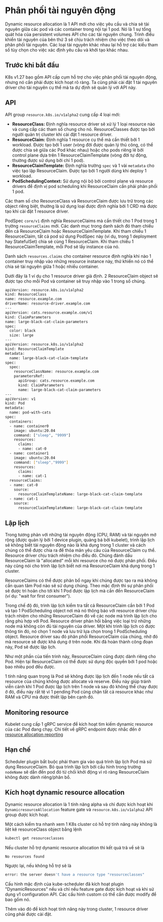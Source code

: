 # Phân phối tài nguyên động

Dynamic resource allocation là 1 API mới cho việc yêu cầu và chia sẻ tài nguyên giữa các pod và các container trong nội tại 1 pod. Nó là 1 sự tổng quát hóa của persistent volumes API cho các tài nguyên chung. Trình điều khiển tài nguyên của bên thứ 3 sẽ chịu trách nhiệm cho việc theo dõi và phân phối tài nguyên. Các loại tài nguyên khác nhau lại hỗ trợ các kiểu tham số tùy chọn cho việc xác định yêu cầu và khởi tạo khác nhau.

## Trước khi bắt đầu

K8s v1.27 bao gồm API cấp cụm hỗ trợ cho việc phân phối tài nguyên động, nhưng nó cần phải được kích hoạt rõ ràng. Ta cũng phải cài đặt 1 tài nguyên driver cho tài nguyên cụ thể mà ta dự định sẽ quản lý với API này.

## API

API group ```resource.k8s.io/v1alpha2``` cung cấp 4 loại mới:
- **ResourceClass:** Định nghĩa resource driver sẽ xử lý 1 loại resource nào và cung cấp các tham số chung cho nó. ResourceClasses được tạo bởi người quản trị cluster khi cài đặt 1 resource driver.
- **ResourceClaim:** Định nghĩa 1 resource cụ thể mà cần thiết bởi 1 workload. Được tạo bởi 1 user (vòng đời được quản lý thủ công, có thể được chia sẻ giữa các Pod khác nhau) hoặc cho pods riêng lẻ bởi control plane dựa trên 1 ResourceClaimTemplate (vòng đời tự động, thường được sử dụng bởi chỉ 1 pod).
- **ResourceClaimTemplate:** Định nghĩa trường ```spec``` và 1 vài ```metadata``` cho việc tạo lập ResourceClaim. Được tạo bởi 1 người dùng khi deploy 1 workload.
- **PodSchedulingContext:** Sử dụng nội bộ bởi control plane và resource drivers để định vị pod scheduling khi ResourceClaim cần phải phân phối 1 pod.

Các tham số cho ResourceClass và ResourceClaim được lưu trữ trong các object riêng biệt, thường là sử dụng loại được định nghĩa bởi 1 CRD mà được tạo khi cài đặt 1 resource driver.

PodSpec ```core/v1``` định nghĩa ResourceClaims mà cần thiết cho 1 Pod trong 1 trường ```resourceClaims``` mới. Các danh mục trong danh sách đó tham chiếu đến cả ResourceClaim hoặc ResourceClaimTemplate. Khi tham chiếu 1 ResourceClaim, tất cả pod sử dụng PodSpec này (ví dụ, trong 1 deployment hay StatefulSet) chia sẻ cùng 1 ResourceClaim. Khi tham chiếu 1 ResourceClaimTemplate, mỗi Pod sẽ lấy instance của nó.

Danh sách ```resources.claims``` cho container resource định nghĩa khi nào 1 container truy nhập vào những resource instance này, thứ khiến nó có thể chia sẻ tài nguyên giữa 1 hoặc nhiều container.

Dưới đây là 1 ví dụ cho 1 resource driver giả định. 2 ResourceClaim object sẽ được tạo cho mỗi Pod và container sẽ truy nhập vào 1 trong số chúng.

```sh
apiVersion: resource.k8s.io/v1alpha2
kind: ResourceClass
name: resource.example.com
driverName: resource-driver.example.com
---
apiVersion: cats.resource.example.com/v1
kind: ClaimParameters
name: large-black-cat-claim-parameters
spec:
  color: black
  size: large
---
apiVersion: resource.k8s.io/v1alpha2
kind: ResourceClaimTemplate
metadata:
  name: large-black-cat-claim-template
spec:
  spec:
    resourceClassName: resource.example.com
    parametersRef:
      apiGroup: cats.resource.example.com
      kind: ClaimParameters
      name: large-black-cat-claim-parameters
---
apiVersion: v1
kind: Pod
metadata:
  name: pod-with-cats
spec: 
  containers:
  - name: container0
    image: ubuntu:20.04
    command: ["sleep", "9999"]
    resources:
      claims:
      - name: cat-0
  - name: container1
    image: ubuntu:20.04
    command: ["sleep","9999"]
    resources:
      claims:
      - name: cat-1
  resourceClaims:
  - name: cat-0
    source: 
      resourceClaimTemplateName: large-black-cat-claim-template
  - name: cat-1
    source:
      resourceClaimTemplateName: large-black-cat-claim-template
```

## Lập lịch

Trong tương phản với những tài nguyên động (CPU, RAM) và tài nguyên mở rộng (được quản lý bởi 1 device plugin, quảng bá bởi kubelet), trình lập lịch sẽ không biết tài nguyên động nào là khả dụng trong 1 cluster và cách chúng có thể được chia ra để thỏa mãn yêu cầu của ResourceClaim cụ thể. Resource driver chịu trách nhiệm cho điều đó. Chúng đánh dấu ResourceClaim là "allocated" mỗi khi resource cho nó được phân phối. Điều này cũng nói cho trình lập lịch biết nơi mà ResourceClaim khả dụng trong 1 cluster.

ResourceClaims có thể được phân bổ ngay khi chúng được tạo ra mà không cần quan tâm Pod nào sẽ sử dụng chúng. Theo mặc định thì sự phân phối sẽ được trì hoãn cho tới khi 1 Pod được lập lịch mà cần đến ResourceClaim (ví dụ: "wait for first consumer").

Trong chế độ đó, trình lập lịch kiểm tra tất cả ResourceClaim cần bởi 1 Pod và tạo 1 PodScheduling object nơi mà nó thông báo với resource driver chịu trách nhiệm cho những ResourceClaim đó về các node mà trình lập lịch cho rằng phù hợp với Pod. Resource driver phản hồi bằng việc loại trừ những node mà không còn đủ tài nguyên của driver. Một khi trình lập lịch có được thông tin đó, nó chọn 1 node và lưu trữ lựa chọn trong 1 PodScheduling object. Resource driver sau đó phân phối ResourceClaim của chúng, nhờ đó mà resource sẽ được khả dụng ở trên node. Khi đã hoàn thành công đoạn này, Pod sẽ được lập lịch.

Như một phần của tiến trình này, ResourceClaim cũng được dành riêng cho Pod. Hiện tại ResourceClaim có thể được sử dụng độc quyền bởi 1 pod hoặc bao nhiêu pod đều được.

1 tính năng quan trọng là Pod sẽ không được lập lịch đến 1 node nếu tất cả resource của chúng không được allocate và reserve. Điều này giúp tránh viễn cảnh khi 1 Pod được lập lịch trên 1 node và sau đó không thể chạy được ở đó, điều này rất tệ vì 1 pending Pod cũng chặn tất cả resource khác như RAM và CPU mà được thiết lập bên cạnh đó.

## Monitoring resource

Kubelet cung cấp 1 gRPC service để kích hoạt tìm kiếm dynamic resource của các Pod đang chạy. Chi tiết về gRPC endpoint được nhắc đến ở [resource allocation reporting](https://kubernetes.io/docs/concepts/extend-kubernetes/compute-storage-net/device-plugins/#monitoring-device-plugin-resources)

## Hạn chế

Scheduler plugin bắt buộc phải tham gia vào quá trình lập lịch Pod mà sử dụng ResourceClaim. Bỏ qua trình lập lịch bởi cấu hình trong trường ```nodeName``` sẽ dẫn đến pod đó từ chối khởi động vì rõ ràng ResourceClaim không được dành riêng/phân bổ.

## Kích hoạt dynamic resource allocation

Dynamic resource allocation là 1 tính năng alpha và chỉ được kích hoạt khi ```DynamicresourceAllocation``` feature gate và ```resource.k8s.io/v1alpha2``` API group được kích hoạt.

Một cách kiểm tra nhanh xem 1 K8s cluster có hỗ trợ tính năng này không là liệt kê resourceClass object bằng lệnh

```sh
kubectl get resourceclasses
```

Nếu cluster hỗ trợ dynamic resource allocation thì kết quả trả về sẽ là 

```sh
No resources found
```

Ngược lại, nếu không hỗ trợ sẽ là

```sh
error: the server doesn't have a resource type "resourceclasses"
```

Cấu hình mặc định của kube-scheduler đã kích hoạt plugin "DynamicResources" nếu và chỉ nếu feature gate được kích hoạt và khi sử dụng v1 configuration API. Các cấu hình custom có thể cần được modify để bao gồm nó.

Thêm vào đó để kích hoạt tính năng này trong cluster, 1 resource driver cũng phải được cài đặt.